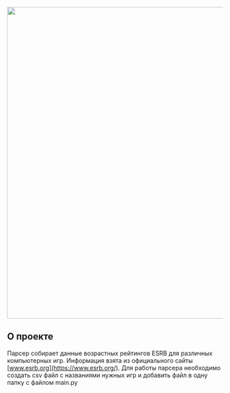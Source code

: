 <p align="center">
      <img src="https://i.ibb.co/Sx0FKzc/ESRB-logo-2006-present-svg.png" width="726">
</p>

## О проекте

Парсер собирает данные возрастных рейтингов ESRB для различных компьютерных игр. Информация взята из официального сайты [www.esrb.org](https://www.esrb.org/). 
Для работы парсера необходимо создать csv файл с названиями нужных игр и добавить файл в одну папку с файлом main.py
